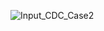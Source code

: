 ![Input_CDC_Case2](https://github.com/Martialgod1/DISCO_ASSIGNMENT/assets/119486563/41521fe0-7fce-4387-90ca-7ada1fa2fd2a)
